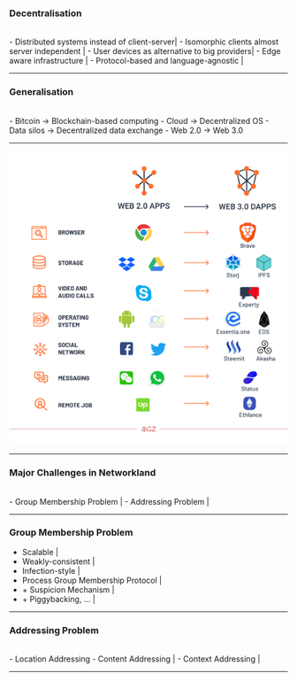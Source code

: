 ### Decentralisation
<br>
- Distributed systems instead of client-server|
- Isomorphic clients almost server independent |  
- User devices as alternative to big providers|
- Edge aware infrastructure  |
- Protocol-based and language-agnostic  |

---

### Generalisation
<br>
- Bitcoin -> Blockchain-based computing
- Cloud -> Decentralized OS
- Data silos -> Decentralized data exchange
- Web 2.0 -> Web 3.0


---

![Web 2.0 - Web 3.0](assets/image/web2-3.0.png)

---
### Major Challenges in Networkland
<br>
- Group Membership Problem |
- Addressing Problem |

---

### Group Membership Problem

- Scalable |
- Weakly-consistent |
- Infection-style |
- Process Group Membership Protocol |
- \+ Suspicion Mechanism |
- \+ Piggybacking, ... |

---
### Addressing Problem
<br>
- Location Addressing
- Content Addressing |
- Context Addressing |

---

